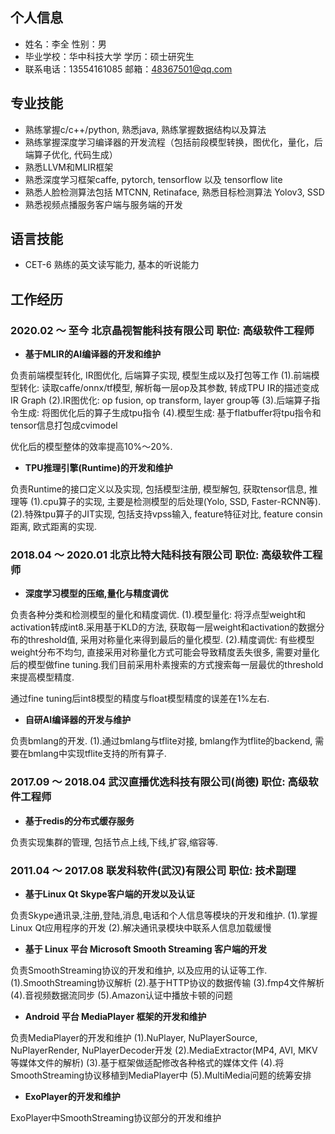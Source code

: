 ## 个人信息
- 姓名：李全                               性别：男
- 毕业学校：华中科技大学        学历：硕士研究生
- 联系电话：13554161085       邮箱：48367501@qq.com

## 专业技能
- 熟练掌握c/c++/python, 熟悉java, 熟练掌握数据结构以及算法
- 熟练掌握深度学习编译器的开发流程（包括前段模型转换，图优化，量化，后端算子优化, 代码生成）
- 熟悉LLVM和MLIR框架
- 熟悉深度学习框架caffe, pytorch, tensorflow 以及 tensorflow lite
- 熟悉人脸检测算法包括 MTCNN, Retinaface, 熟悉目标检测算法 Yolov3, SSD
- 熟悉视频点播服务客户端与服务端的开发

## 语言技能
- CET-6 熟练的英文读写能力, 基本的听说能力

## 工作经历
### 2020.02 ～ 至今 北京晶视智能科技有限公司 职位: 高级软件工程师

- **基于MLIR的AI编译器的开发和维护**

负责前端模型转化, IR图优化, 后端算子实现, 模型生成以及打包等工作
(1).前端模型转化: 读取caffe/onnx/tf模型, 解析每一层op及其参数, 转成TPU IR的描述变成IR Graph
(2).IR图优化: op fusion, op transform,  layer group等
(3).后端算子指令生成: 将图优化后的算子生成tpu指令
(4).模型生成: 基于flatbuffer将tpu指令和tensor信息打包成cvimodel

优化后的模型整体的效率提高10%～20%.

- **TPU推理引擎(Runtime)的开发和维护**

负责Runtime的接口定义以及实现, 包括模型注册, 模型解包, 获取tensor信息, 推理等
(1).cpu算子的实现, 主要是检测模型的后处理(Yolo, SSD, Faster-RCNN等).
(2).特殊tpu算子的JIT实现, 包括支持vpss输入, feature特征对比, feature consin距离, 欧式距离的实现.

### 2018.04 ～ 2020.01 北京比特大陆科技有限公司 职位: 高级软件工程师

- **深度学习模型的压缩,量化与精度调优**

负责各种分类和检测模型的量化和精度调优.
(1).模型量化: 将浮点型weight和activation转成int8.采用基于KLD的方法, 获取每一层weight和activation的数据分布的threshold值, 采用对称量化来得到最后的量化模型.
(2).精度调优: 有些模型weight分布不均匀, 直接采用对称量化方式可能会导致精度丢失很多, 需要对量化后的模型做fine tuning.我们目前采用朴素搜索的方式搜索每一层最优的threshold来提高模型精度.

通过fine tuning后int8模型的精度与float模型精度的误差在1%左右.

- **自研AI编译器的开发与维护**

负责bmlang的开发.
(1).通过bmlang与tflite对接, bmlang作为tflite的backend, 需要在bmlang中实现tflite支持的所有算子.

### 2017.09 ～ 2018.04 武汉直播优选科技有限公司(尚德) 职位: 高级软件工程师

- **基于redis的分布式缓存服务**

负责实现集群的管理, 包括节点上线,下线,扩容,缩容等.

### 2011.04 ～ 2017.08 联发科软件(武汉)有限公司 职位: 技术副理

- **基于Linux Qt Skype客户端的开发以及认证**

负责Skype通讯录,注册,登陆,消息,电话和个人信息等模块的开发和维护.
(1).掌握Linux Qt应用程序的开发
(2).解决通讯录模块中联系人信息加载缓慢

- **基于 Linux 平台 Microsoft Smooth Streaming 客户端的开发**

负责SmoothStreaming协议的开发和维护, 以及应用的认证等工作.
(1).SmoothStreaming协议解析
(2).基于HTTP协议的数据传输
(3).fmp4文件解析 
(4).音视频数据流同步
(5).Amazon认证中播放卡顿的问题

- **Android 平台 MediaPlayer 框架的开发和维护**

负责MediaPlayer的开发和维护
(1).NuPlayer, NuPlayerSource, NuPlayerRender, NuPlayerDecoder开发
(2).MediaExtractor(MP4, AVI, MKV等媒体文件的解析)
(3).基于框架做适配修改各种格式的媒体文件
(4).将SmoothStreaming协议移植到MediaPlayer中
(5).MultiMedia问题的统筹安排

- **ExoPlayer的开发和维护**

ExoPlayer中SmoothStreaming协议部分的开发和维护
